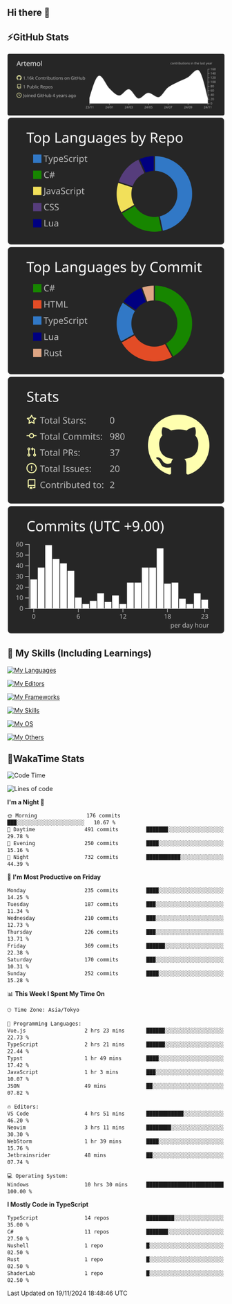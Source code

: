 ## Hi there 👋
<!--
**Artemol/Artemol** is a ✨ _special_ ✨ repository because its `README.md` (this file) appears on your GitHub profile.

Here are some ideas to get you started:

- 🔭 I’m currently working on ...
- 🌱 I’m currently learning ...
- 👯 I’m looking to collaborate on ...
- 🤔 I’m looking for help with ...
- 💬 Ask me about ...
- 📫 How to reach me: ...
- 😄 Pronouns: ...
- ⚡ Fun fact: ...
-->

## ⚡GitHub Stats
[![](https://raw.githubusercontent.com/Artemol/Artemol/main/profile-summary-card-output/apprentice/0-profile-details.svg)](https://github.com/vn7n24fzkq/github-profile-summary-cards)
[![](https://raw.githubusercontent.com/Artemol/Artemol/main/profile-summary-card-output/apprentice/1-repos-per-language.svg)](https://github.com/vn7n24fzkq/github-profile-summary-cards) [![](https://raw.githubusercontent.com/Artemol/Artemol/main/profile-summary-card-output/apprentice/2-most-commit-language.svg)](https://github.com/vn7n24fzkq/github-profile-summary-cards)
[![](https://raw.githubusercontent.com/Artemol/Artemol/main/profile-summary-card-output/apprentice/3-stats.svg)](https://github.com/vn7n24fzkq/github-profile-summary-cards) [![](https://raw.githubusercontent.com/Artemol/Artemol/main/profile-summary-card-output/apprentice/4-productive-time.svg)](https://github.com/vn7n24fzkq/github-profile-summary-cards)

## 🌱 My Skills (Including Learnings)

<!--
### Languages
-->
[![My Languages](https://skillicons.dev/icons?i=ts,py,cs,dotnet,rust,go,c,matlab,css)](https://skillicons.dev)

<!--
### Editors
-->
[![My Editors](https://skillicons.dev/icons?i=vscode,neovim,vim,visualstudio,idea)](https://skillicons.dev)

<!--
### Frameworks
-->
[![My Frameworks](https://skillicons.dev/icons?i=react,nestjs,vite,tailwind,tauri,electron,remix,nextjs,fastapi)](https://skillicons.dev)

<!--
### Tools
-->
[![My Skills](https://skillicons.dev/icons?i=git,nodejs,docker,unity,postman,bun,discord,cloudflare,bash,prometheus,grafana,obsidian)](https://skillicons.dev)

<!--
### OS
-->
[![My OS](https://skillicons.dev/icons?i=windows,ubuntu)](https://skillicons.dev)

<!--
### Others
-->
[![My Others](https://skillicons.dev/icons?i=github,raspberrypi,gcp)](https://skillicons.dev)

## 💬WakaTime Stats
<!--START_SECTION:waka-->
![Code Time](http://img.shields.io/badge/Code%20Time-313%20hrs%2016%20mins-blue)

![Lines of code](https://img.shields.io/badge/From%20Hello%20World%20I%27ve%20Written-10.6%20million%20lines%20of%20code-blue)

**I'm a Night 🦉** 

```text
🌞 Morning                176 commits         ███░░░░░░░░░░░░░░░░░░░░░░   10.67 % 
🌆 Daytime                491 commits         ███████░░░░░░░░░░░░░░░░░░   29.78 % 
🌃 Evening                250 commits         ████░░░░░░░░░░░░░░░░░░░░░   15.16 % 
🌙 Night                  732 commits         ███████████░░░░░░░░░░░░░░   44.39 % 
```
📅 **I'm Most Productive on Friday** 

```text
Monday                   235 commits         ████░░░░░░░░░░░░░░░░░░░░░   14.25 % 
Tuesday                  187 commits         ███░░░░░░░░░░░░░░░░░░░░░░   11.34 % 
Wednesday                210 commits         ███░░░░░░░░░░░░░░░░░░░░░░   12.73 % 
Thursday                 226 commits         ███░░░░░░░░░░░░░░░░░░░░░░   13.71 % 
Friday                   369 commits         ██████░░░░░░░░░░░░░░░░░░░   22.38 % 
Saturday                 170 commits         ███░░░░░░░░░░░░░░░░░░░░░░   10.31 % 
Sunday                   252 commits         ████░░░░░░░░░░░░░░░░░░░░░   15.28 % 
```


📊 **This Week I Spent My Time On** 

```text
🕑︎ Time Zone: Asia/Tokyo

💬 Programming Languages: 
Vue.js                   2 hrs 23 mins       ██████░░░░░░░░░░░░░░░░░░░   22.73 % 
TypeScript               2 hrs 21 mins       ██████░░░░░░░░░░░░░░░░░░░   22.44 % 
Typst                    1 hr 49 mins        ████░░░░░░░░░░░░░░░░░░░░░   17.42 % 
JavaScript               1 hr 3 mins         ███░░░░░░░░░░░░░░░░░░░░░░   10.07 % 
JSON                     49 mins             ██░░░░░░░░░░░░░░░░░░░░░░░   07.82 % 

🔥 Editors: 
VS Code                  4 hrs 51 mins       ████████████░░░░░░░░░░░░░   46.20 % 
Neovim                   3 hrs 11 mins       ████████░░░░░░░░░░░░░░░░░   30.30 % 
WebStorm                 1 hr 39 mins        ████░░░░░░░░░░░░░░░░░░░░░   15.76 % 
Jetbrainsrider           48 mins             ██░░░░░░░░░░░░░░░░░░░░░░░   07.74 % 

💻 Operating System: 
Windows                  10 hrs 30 mins      █████████████████████████   100.00 % 
```

**I Mostly Code in TypeScript** 

```text
TypeScript               14 repos            █████████░░░░░░░░░░░░░░░░   35.00 % 
C#                       11 repos            ███████░░░░░░░░░░░░░░░░░░   27.50 % 
Nushell                  1 repo              █░░░░░░░░░░░░░░░░░░░░░░░░   02.50 % 
Rust                     1 repo              █░░░░░░░░░░░░░░░░░░░░░░░░   02.50 % 
ShaderLab                1 repo              █░░░░░░░░░░░░░░░░░░░░░░░░   02.50 % 
```




 Last Updated on 19/11/2024 18:48:46 UTC
<!--END_SECTION:waka-->
